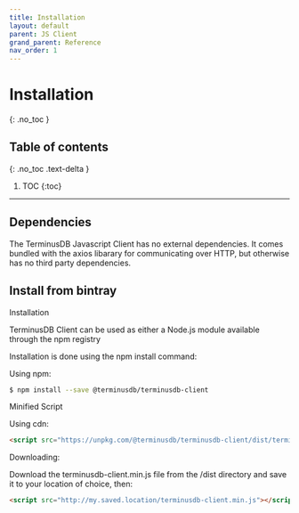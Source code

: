 ```yaml
---
title: Installation
layout: default
parent: JS Client
grand_parent: Reference
nav_order: 1
---
```

# Installation
{: .no_toc }

## Table of contents
{: .no_toc .text-delta }

1. TOC
{:toc}

---

## Dependencies

The TerminusDB Javascript Client has no external dependencies. It comes bundled with the axios libarary for communicating over HTTP, but otherwise has no third party dependencies.

## Install from bintray

Installation

TerminusDB Client can be used as either a Node.js module available through the npm registry

Installation is done using the npm install command:

Using npm:

```bash
$ npm install --save @terminusdb/terminusdb-client
```

Minified Script

Using cdn:

```html
<script src="https://unpkg.com/@terminusdb/terminusdb-client/dist/terminusdb-client.min.js"></script>
```

Downloading:

Download the terminusdb-client.min.js file from the /dist directory and save it to your location of choice, then:

```html
<script src="http://my.saved.location/terminusdb-client.min.js"></script>
```
